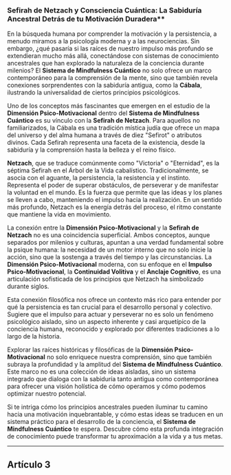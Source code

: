 ### Sefirah de Netzach y Consciencia Cuántica: La Sabiduría Ancestral Detrás de tu Motivación Duradera**
En la búsqueda humana por comprender la motivación y la persistencia, a menudo miramos a la psicología moderna y a las neurociencias. Sin embargo, ¿qué pasaría si las raíces de nuestro impulso más profundo se extendieran mucho más allá, conectándose con sistemas de conocimiento ancestrales que han explorado la naturaleza de la conciencia durante milenios? El **Sistema de Mindfulness Cuántico** no solo ofrece un marco contemporáneo para la comprensión de la mente, sino que también revela conexiones sorprendentes con la sabiduría antigua, como la **Cábala**, ilustrando la universalidad de ciertos principios psicológicos.

Uno de los conceptos más fascinantes que emergen en el estudio de la **Dimensión Psico-Motivacional** dentro del **Sistema de Mindfulness Cuántico** es su vínculo con la **Sefirah de Netzach**. Para aquellos no familiarizados, la Cábala es una tradición mística judía que ofrece un mapa del universo y del alma humana a través de diez "Sefirot" o atributos divinos. Cada Sefirah representa una faceta de la existencia, desde la sabiduría y la comprensión hasta la belleza y el reino físico.

**Netzach**, que se traduce comúnmente como "Victoria" o "Eternidad", es la séptima Sefirah en el Árbol de la Vida cabalístico. Tradicionalmente, se asocia con el aguante, la persistencia, la resistencia y el instinto. Representa el poder de superar obstáculos, de perseverar y de manifestar la voluntad en el mundo. Es la fuerza que permite que las ideas y los planes se lleven a cabo, manteniendo el impulso hacia la realización. En un sentido más profundo, Netzach es la energía detrás del proceso, el ritmo constante que mantiene la vida en movimiento.

La conexión entre la **Dimensión Psico-Motivacional** y la **Sefirah de Netzach** no es una coincidencia superficial. Ambos conceptos, aunque separados por milenios y culturas, apuntan a una verdad fundamental sobre la psique humana: la necesidad de un motor interno que no solo inicie la acción, sino que la sostenga a través del tiempo y las circunstancias. La **Dimensión Psico-Motivacional** moderna, con su enfoque en el **Impulso Psico-Motivacional**, la **Continuidad Volitiva** y el **Anclaje Cognitivo**, es una articulación sofisticada de los principios que Netzach ha simbolizado durante siglos.

Esta conexión filosófica nos ofrece un contexto más rico para entender por qué la persistencia es tan crucial para el desarrollo personal y colectivo. Sugiere que el impulso para actuar y perseverar no es solo un fenómeno psicológico aislado, sino un aspecto inherente y casi arquetípico de la conciencia humana, reconocido y explorado por diferentes tradiciones a lo largo de la historia.

Explorar las raíces históricas y filosóficas de la **Dimensión Psico-Motivacional** no solo enriquece nuestra comprensión, sino que también subraya la profundidad y la amplitud del **Sistema de Mindfulness Cuántico**. Este marco no es una colección de ideas aisladas, sino un sistema integrado que dialoga con la sabiduría tanto antigua como contemporánea para ofrecer una visión holística de cómo operamos y cómo podemos optimizar nuestro potencial.

Si te intriga cómo los principios ancestrales pueden iluminar tu camino hacia una motivación inquebrantable, y cómo estas ideas se traducen en un sistema práctico para el desarrollo de la conciencia, el **Sistema de Mindfulness Cuántico** te espera. Descubre cómo esta profunda integración de conocimiento puede transformar tu aproximación a la vida y a tus metas.

---

## Artículo 3